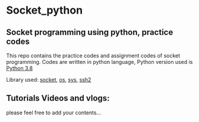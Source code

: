 # Socket_python
Socket programming using python, practice codes 
-----

This repo contains the practice codes and assignment codes of socket programming. Codes are written in python language, Python version used is [Python 3.8](https://www.python.org/downloads/release/python-380/)

Library used: [socket](https://docs.python.org/3/library/socket.html), [os](https://docs.python.org/3/library/os.path.html), [sys](https://docs.python.org/3/library/sys.html), [ssh2](https://pypi.org/project/ssh2-python/)

## Tutorials Videos and vlogs:


please feel free to add your contents...
